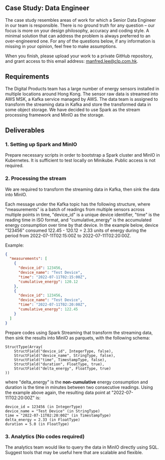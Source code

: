 Case Study: Data Engineer
---

The case study resembles areas of work for which a Senior Data Engineer in our team is responsible. There is no ground
truth for any question – our focus is more on your design philosophy, accuracy and coding style. A minimal solution that
can address the problem is always preferred to an over-engineered one. For any of the questions below, 
if any information is missing in your opinion, feel free to make assumptions.

When you finish, please upload your work to a private GitHub repository, and grant access to this email address:
manfred.lee@clp.com.hk.

## Requirements

The Digital Products team has a large number of energy sensors installed in multiple locations around Hong Kong. 
The sensor raw data is streamed into AWS MSK, a Kafka service managed by AWS. The data team is assigned to 
transform the streaming data in Kafka and store the transformed data in some object storage. We have decided 
to use Spark as the stream processing framework and MinIO as the storage.

## Deliverables

### 1. Setting up Spark and MinIO

Prepare necessary scripts in order to bootstrap a Spark cluster and MinIO in Kubernetes. It is sufficient to test
locally on Minikube. Public access is not required.

### 2. Processing the stream

We are required to transform the streaming data in Kafka, then sink the data into MinIO.

Each message under the Kafka topic has the following structure, where "measurements" is a batch 
of readings from multiple sensors across multiple points in time, "device_id" is a unique device 
identifier, "time" is the reading time in ISO format, and "cumulative_energy" is the accumulated 
energy consumption over time by that device. In the example below, device "123456" consumed 
122.45 - 120.12 = 2.33 units of energy during the period from 2022-07-11T02:15:00Z to 2022-07-11T02:20:00Z.

Example:
```json
{
  "measurements": [
    {
      "device_id": 123456,
      "device_name": "Test Device",
      "time": "2022-07-11T02:15:00Z",
      "cumulative_energy": 120.12
    },
    {
      "device_id": 123456,
      "device_name": "Test Device",
      "time": "2022-07-11T02:20:00Z",
      "cumulative_energy": 122.45
    }
  ]
}
```

Prepare codes using Spark Streaming that transform the streaming data, then sink the results into MinIO 
as parquets, with the following schema:

```
StructType(Array(
    StructField("device_id", IntegerType, false),
    StructField("device_name", StringType, false),
    StructField("time", TimestampType, false),
    StructField("duration", FloatType, true),
    StructField("delta_energy", FloatType, true)
))
```

where "delta_energy" is the **non-cumulative** energy consumption and duration is the time in minutes 
between two consecutive readings. Using the example above again, the resulting data point at "2022-07-11T02:20:00Z" 
is:
```
device_id = 123456 (in IntegerType)
device_name = "Test Device" (in StringType)
time = "2022-07-11T02:20:00Z" (in TimestampType)
delta_energy = 2.33 (in FloatType)
duration = 5.0 (in FloatType)
```

### 3. Analytics (No codes required)

The analytics team would like to query the data in MinIO directly using SQL. Suggest tools 
that may be useful here that are scalable and flexible.
